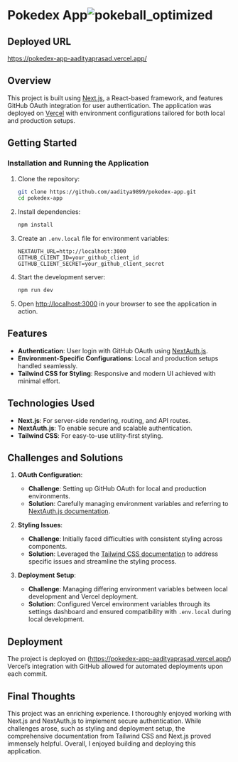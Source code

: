 # Pokedex App![pokeball_optimized](https://github.com/user-attachments/assets/b3fc2037-6110-4fd3-8073-ab7183d166ba)

## Deployed URL
https://pokedex-app-aadityaprasad.vercel.app/

## Overview
This project is built using [Next.js](https://nextjs.org), a React-based framework, and features GitHub OAuth integration for user authentication. The application was deployed on [Vercel](https://vercel.com) with environment configurations tailored for both local and production setups.

## Getting Started

### Installation and Running the Application
1. Clone the repository:
   ```bash
   git clone https://github.com/aaditya9899/pokedex-app.git
   cd pokedex-app
   ```

2. Install dependencies:
   ```bash
   npm install
   
   ```

3. Create an `.env.local` file for environment variables:
   ```env
   NEXTAUTH_URL=http://localhost:3000
   GITHUB_CLIENT_ID=your_github_client_id
   GITHUB_CLIENT_SECRET=your_github_client_secret
   ```

4. Start the development server:
   ```bash
   npm run dev
   ```

5. Open [http://localhost:3000](http://localhost:3000) in your browser to see the application in action.

## Features
- **Authentication**: User login with GitHub OAuth using [NextAuth.js](https://next-auth.js.org/).
- **Environment-Specific Configurations**: Local and production setups handled seamlessly.
- **Tailwind CSS for Styling**: Responsive and modern UI achieved with minimal effort.

## Technologies Used
- **Next.js**: For server-side rendering, routing, and API routes.
- **NextAuth.js**: To enable secure and scalable authentication.
- **Tailwind CSS**: For easy-to-use utility-first styling.

## Challenges and Solutions
1. **OAuth Configuration**:
   - **Challenge**: Setting up GitHub OAuth for local and production environments.
   - **Solution**: Carefully managing environment variables and referring to [NextAuth.js documentation](https://next-auth.js.org/).

2. **Styling Issues**:
   - **Challenge**: Initially faced difficulties with consistent styling across components.
   - **Solution**: Leveraged the [Tailwind CSS documentation](https://tailwindcss.com/docs) to address specific issues and streamline the styling process.

3. **Deployment Setup**:
   - **Challenge**: Managing differing environment variables between local development and Vercel deployment.
   - **Solution**: Configured Vercel environment variables through its settings dashboard and ensured compatibility with `.env.local` during local development.

## Deployment
The project is deployed on (https://pokedex-app-aadityaprasad.vercel.app/) Vercel’s integration with GitHub allowed for automated deployments upon each commit.


## Final Thoughts
This project was an enriching experience. I thoroughly enjoyed working with Next.js and NextAuth.js to implement secure authentication. While challenges arose, such as styling and deployment setup, the comprehensive documentation from Tailwind CSS and Next.js proved immensely helpful. Overall, I enjoyed building and deploying this application.

